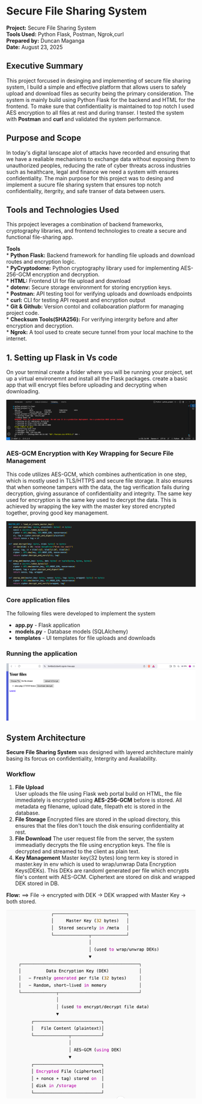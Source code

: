 # Secure File Sharing System  


**Project:** Secure File Sharing System  
**Tools Used:** Python Flask, Postman, Ngrok,curl  
**Prepared by:** Duncan Maganga  
**Date:** August 23, 2025    


## Executive Summary
This project forcused in desinging and implementing of secure file sharing system, I build a simple and effective platform that allows users to safely upload and download files as security being the primary consideration.
The system is mainly build using Python Flask for the backend and HTML for the frontend. To make sure that confidentiality is maintained to top notch I used AES encryption to all files at rest and during transer. I tested the system with **Postman** and **curl** and validated the system  performance.

## Purpose and Scope  

In today's digital lanscape alot of attacks have recorded and ensuring that we have a realiable mechanisms to exchange data without exposing them to unauthorized peoples, reducing the rate of cyber threats across industries such as healthcare, legal and finance we need a system with ensures confidentiality. The main purpose for this project was to desing and implement a sucure file sharing system that ensures top notch confidentiality, itergrity, and safe transer of data between users. 

## Tools and Technologies Used  

This prpoject leverages a combination of backend frameworks, cryptography libraries, and frontend technologies to create a secure and functional file-sharing app.  

**Tools**  
     * **Python Flask:** Backend framework for handling file uploads and download routes and encryption logic.  
     * **PyCryptodome:** Python cryptography library used for implementing AES-256-GCM encryption and decryption.  
     * **HTML:** Frontend UI for file upload and download  
     * **dotenv:** Secure storage environment for storing encryption keys.  
     * **Postman:** API testing tool for verifying uploads and downloads endpoints  
     * **curl:** CLI for testing API request and encryption output  
     * **Git & Github:** Version contol and collaboaration platform for managing project code.  
     * **Checksum Tools(SHA256):** For verifying intergrity before and after encryption and decryption.  
     * **Ngrok:** A tool used to create secure tunnel from your local machine to the internet.  
     

## 1. Setting up Flask in Vs code

On your terminal create a folder where you will be running your project, set up a virtual environemnt and install all the Flask packages. 
create a basic app that will encrypt files before uploading and decrypting when downloading. 

![screenshot](images/run.png)

### AES-GCM Encryption with Key Wrapping for Secure File Management
This code utilizes AES-GCM, which combines authentication in one step, which is mostly used in TLS/HTTPS and secure file storage. It also ensures that when someone tampers with the data, the tag verification fails during decryption, giving assurance of confidentiality and integrity. The same key used for encryption is the same key used to decrypt the data. This is achieved by wrapping the key with the master key stored encrypted together, proving good key management. 

![sreenshot](images/encryption.png)

### Core application files   
The following files were developed to implement the system    
- **app.py** - Flask application  
- **models.py** - Database models (SQLAlchemy)  
- **templates** - UI templates for file uploads and downloads  

### Running the application  

![sreeenshot](images/ui.png)

## System Architecture
**Secure File Sharing System** was designed with layered architecture mainly basing its forcus on confidentiality, Intergrity and Availability.  
### Workflow
1. **File Upload**    
User uploads the file using Flask web portal build on HTML, the file immediately is encrypted using **AES-256-GCM** before is stored. All metadata eg filename, upload date, filepath etc is stored in the database.
2. **File Storage**
Encrypted files are stored in the upload directory, this ensures that the files don't touch the disk ensuring confidentiality at rest.
3. **File Download**
The user request file from the server, the system immeadiatly decrypts the file using encryption keys. The file is decrypted and streamed to the client as plain text.
4. **Key Management**
Master key(32 bytes) long term key is stored in master.key in env which is used to wrap/unwrap Data Encryption Keys(DEKs). This DEKs are randoml generated per file which encrypts file's content with AES-GCM. Ciphertext are stored on disk and wrapped DEK stored in DB.


**Flow:** ==> File → encrypted with DEK → DEK wrapped with Master Key → both stored.   

![screenshot](images/keys.png)  

